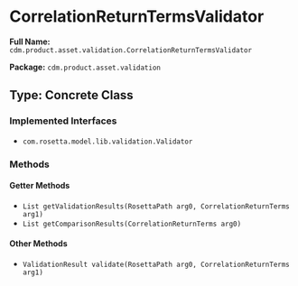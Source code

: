 # CorrelationReturnTermsValidator

**Full Name:** `cdm.product.asset.validation.CorrelationReturnTermsValidator`

**Package:** `cdm.product.asset.validation`

## Type: Concrete Class

### Implemented Interfaces

- `com.rosetta.model.lib.validation.Validator`

### Methods

#### Getter Methods

- `List getValidationResults(RosettaPath arg0, CorrelationReturnTerms arg1)`
- `List getComparisonResults(CorrelationReturnTerms arg0)`

#### Other Methods

- `ValidationResult validate(RosettaPath arg0, CorrelationReturnTerms arg1)`

